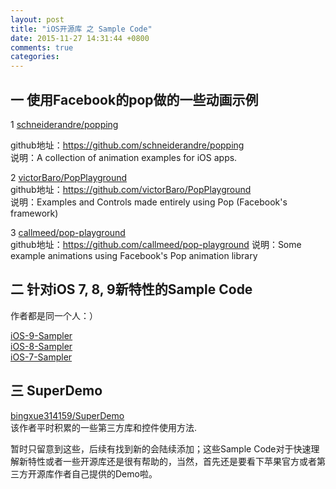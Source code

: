 ```yaml
---
layout: post
title: "iOS开源库 之 Sample Code"
date: 2015-11-27 14:31:44 +0800
comments: true
categories: 
---
```


## 一 使用Facebook的pop做的一些动画示例

1 [schneiderandre/popping](https://github.com/schneiderandre/popping)      

github地址：https://github.com/schneiderandre/popping         
说明：A collection of animation examples for iOS apps.

2 [victorBaro/PopPlayground](https://github.com/victorBaro/PopPlayground)                          
github地址：https://github.com/victorBaro/PopPlayground         
说明：Examples and Controls made entirely using Pop (Facebook's framework)

3 [callmeed/pop-playground](https://github.com/callmeed/pop-playground)       
github地址：https://github.com/callmeed/pop-playground
说明：Some example animations using Facebook's Pop animation library

## 二 针对iOS 7, 8, 9新特性的Sample Code

作者都是同一个人：）

[iOS-9-Sampler](https://github.com/shu223/iOS-9-Sampler)                        
[iOS-8-Sampler](https://github.com/shu223/iOS8-Sampler)                         
[iOS-7-Sampler](https://github.com/shu223/iOS7-Sampler)

## 三 SuperDemo

[bingxue314159/SuperDemo](https://github.com/bingxue314159/SuperDemo)              
该作者平时积累的一些第三方库和控件使用方法.



暂时只留意到这些，后续有找到新的会陆续添加；这些Sample Code对于快速理解新特性或者一些开源库还是很有帮助的，当然，首先还是要看下苹果官方或者第三方开源库作者自己提供的Demo啦。